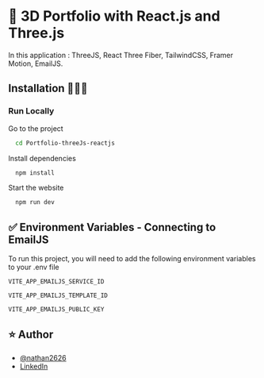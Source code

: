 
#  🚀 3D Portfolio with React.js and Three.js

In this application : ThreeJS, React Three Fiber, TailwindCSS, Framer Motion, EmailJS.

## Installation 🧑🏻‍💻


### Run Locally

Go to the project 

```bash
  cd Portfolio-threeJs-reactjs
```

Install dependencies

```bash
  npm install
```

Start the website

```bash
  npm run dev
```


## ✅ Environment Variables - Connecting to EmailJS

To run this project, you will need to add the following environment variables to your .env file

`VITE_APP_EMAILJS_SERVICE_ID`

`VITE_APP_EMAILJS_TEMPLATE_ID`

`VITE_APP_EMAILJS_PUBLIC_KEY`
## ⭐️ Author

- [@nathan2626](https://github.com/nathan2626)
- [LinkedIn](https://www.linkedin.com/in/nathan-journo/)

